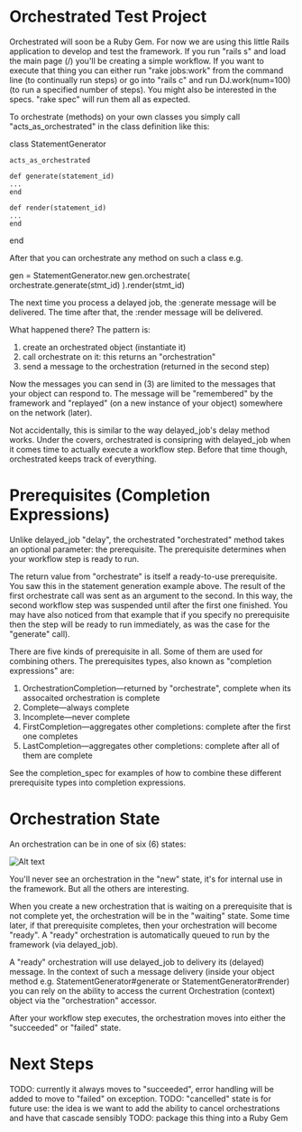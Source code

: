 Orchestrated Test Project
=========================

Orchestrated will soon be a Ruby Gem. For now we are using this little Rails application to develop and test the framework. If you run "rails s" and load the main page (/) you'll be creating a simple workflow. If you want to execute that thing you can either run "rake jobs:work" from the command line (to continually run steps) or go into "rails c" and run DJ.work(num=100) (to run a specified number of steps). You might also be interested in the specs. "rake spec" will run them all as expected.

To orchestrate (methods) on your own classes you simply call "acts_as_orchestrated" in the class definition like this:

  class StatementGenerator

    acts_as_orchestrated

    def generate(statement_id)
    ...
    end

    def render(statement_id)
    ...
    end

  end

After that you can orchestrate any method on such a class e.g.

  gen = StatementGenerator.new
  gen.orchestrate( orchestrate.generate(stmt_id) ).render(stmt_id)

The next time you process a delayed job, the :generate message will be delivered. The time after that, the :render message will be delivered.

What happened there? The pattern is:

1. create an orchestrated object (instantiate it)
2. call orchestrate on it: this returns an "orchestration"
3. send a message to the orchestration (returned in the second step)

Now the messages you can send in (3) are limited to the messages that your object can respond to. The message will be "remembered" by the framework and "replayed" (on a new instance of your object) somewhere on the network (later).

Not accidentally, this is similar to the way delayed_job's delay method works. Under the covers, orchestrated is consipring with delayed_job when it comes time to actually execute a workflow step. Before that time though, orchestrated keeps track of everything.

Prerequisites (Completion Expressions)
=========================================

Unlike delayed_job "delay", the orchestrated "orchestrated" method takes an optional parameter: the prerequisite. The prerequisite determines when your workflow step is ready to run.

The return value from "orchestrate" is itself a ready-to-use prerequisite. You saw this in the statement generation example above. The result of the first orchestrate call was sent as an argument to the second. In this way, the second workflow step was suspended until after the first one finished. You may have also noticed from that example that if you specify no prerequisite then the step will be ready to run immediately, as was the case for the "generate" call).

There are five kinds of prerequisite in all. Some of them are used for combining others. The prerequisites types, also known as "completion expressions" are:

1. OrchestrationCompletion—returned by "orchestrate", complete when its assocaited orchestration is complete
2. Complete—always complete
3. Incomplete—never complete
4. FirstCompletion—aggregates other completions: complete after the first one completes
5. LastCompletion—aggregates other completions: complete after all of them are complete

See the completion_spec for examples of how to combine these different prerequisite types into completion expressions.

Orchestration State
===================

An orchestration can be in one of six (6) states:

![Alt text](/path/to/img.jpg 'Orchestration States')

You'll never see an orchestration in the "new" state, it's for internal use in the framework. But all the others are interesting.

When you create a new orchestration that is waiting on a prerequisite that is not complete yet, the orchestration will be in the "waiting" state. Some time later, if that prerequisite completes, then your orchestration will become "ready". A "ready" orchestration is automatically queued to run by the framework (via delayed_job).

A "ready" orchestration will use delayed_job to delivery its (delayed) message. In the context of such a message delivery (inside your object method e.g. StatementGenerator#generate or StatementGenerator#render) you can rely on the ability to access the current Orchestration (context) object via the "orchestration" accessor.

After your workflow step executes, the orchestration moves into either the "succeeded" or "failed" state.

Next Steps
==========

TODO: currently it always moves to "succeeded", error handling will be added to move to "failed" on exception.
TODO: "cancelled" state is for future use: the idea is we want to add the ability to cancel orchestrations and have that cascade sensibly
TODO: package this thing into a Ruby Gem
